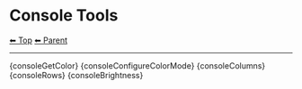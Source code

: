 # Console Tools

<!-- TEMPLATE header 2 -->
[⬅ Top](index.md) [⬅ Parent ](../index.md)
<hr />

{consoleGetColor}
{consoleConfigureColorMode}
{consoleColumns}
{consoleRows}
{consoleBrightness}
